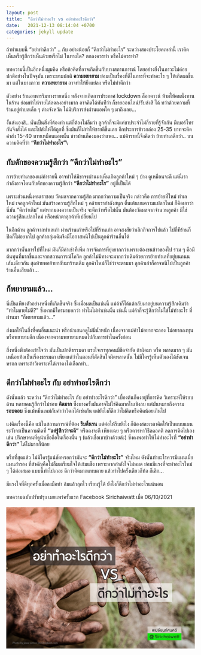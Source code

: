 ```yaml
---
layout: post
title:  "ดีกว่าไม่ทําอะไร vs อย่าทําอะไรดีกว่า"
date:   2021-12-13 08:14:04 +0700
categories: jekyll update
---
```


ถ้าทำแบบนี้ “อย่าทำดีกว่า” .. กับ อย่างน้อยก็ “ดีกว่าไม่ทำอะไร” ระหว่างสองประโยคเหล่านี้ เราคิดเห็นหรือรู้สึกว่าเห็นด้วยหรือไม่ ในทางใด? ตกลงควรทำ หรือไม่ควรทำ? \
\
บทความนี้เป็นอีกหนึ่งมุมคิด หรือข้อคิดที่อาจเกิดขึ้นกับบางสถานการณ์ โดยอย่างยิ่งในภาวะไม่ค่อยปกติอย่างในปัจจุบัน เพราะยามปกติ **ความพยายาม** ย่อมเป็นเรื่องที่ดีในการที่จะทำอะไร ๆ ให้เกิดผลขึ้นมา แต่ในบางภาวะ **ความพยายาม** อาจทำให้ยิ่งแย่ลง หรือไม่ทำดีกว่า\
\
ตัวอย่าง ร้านอาหารริมทางรายหนึ่ง หลังจากเกิดการประกาศ lockdown ล็อกดาวน์ ห้ามให้คนนั่งทานในร้าน ย่อมทำให้รายได้ลดลงอย่างมาก อาจคิดได้ทันทีว่า ก็ขายออนไลน์/รับส่งสิ ได้ ทว่าด้วยความที่ร้านอยู่ตำบลเล็ก ๆ ต่างจังหวัด ไม่มีบริการส่งผ่านแอพใด ๆ มาถึงเลย…\
\
งั้นส่งเองสิ.. นั่นเป็นสิ่งที่ต้องทำ แต่ก็ต้องไม่ลืมว่า ลูกค้าก็จะมีแค่ขาประจำไม่กี่รายที่รู้จักกัน มีเบอร์โทรกันจึงสั่งได้ และไปส่งให้ได้ถูกที่ ซึ่งมันก็ไม่ทำให้ขายดีขึ้นเลย อีกประการข้าวกล่อง 25-35 บาทจะคิดค่าส่ง 15-40 บาทเหมือนแอพนั้น ชาวบ้านก็คงมองว่าแพง… แม่ค้ารายนี้จึงคิดว่า ย้ายทำเลดีกว่า.. บนความคิดที่ว่า **“ดีกว่าไม่ทำอะไร”**\


## **กับดักของความรู้สึกว่า “ดีกว่าไม่ทำอะไร”**

การย้ายทำเลของแม่ค้ารายนี้ อาจทำให้มีขาจรผ่านมาเห็นเกิดลูกค้าใหม่ ๆ บ้าง ดูเหมือนจะดี แต่นี่เรากำลังอาจโดนกับดักของความรู้สึกว่า **“ดีกว่าไม่ทำอะไร”** อยู่ก็เป็นได้\
\
เพราะส่วนหนึ่งคนเราชอบ วัดผลจากความรู้สึก มากกว่าความเป็นจริง กล่าวคือ การย้ายที่ใหม่ ทำเลใหม่ เจอลูกค้าใหม่ มันสร้างความรู้สึกใหม่ ๆ คล้ายเรากำลังสนุก ตื่นเต้นบนความแปลกใหม่ ก็คิดเอาว่านี่มัน “ดีกว่าเดิม” แต่หากมองความเป็นจริง จะดีกว่าหรือไม่นั้น มันต้องวัดผลจากจำนวนลูกค้า มิใช่ความรู้สึกแปลกใหม่ หรือหน้าตาลุกค้าที่เปลี่ยนไป\
\
ในอีกด้าน ลูกค้าจากทำเลเก่า ผ่านร้านเก่าหรือไปที่ร้านเก่า อาจสงสัยว่าเลิกกิจการไปแล้ว ไปกี่ทีร้านก็ปิดก็ไม่อยากไป ลูกค้ากลุ่มเดิมจึงมีโอกาสหนีไปเป็นลูกค้าร้านอื่นได้\
\
มากกว่านั้นการไปที่ใหม่ มันก็มีค่าเช่าที่เพิ่ม การจัดการที่ยุ่งยากกว่าเพราะต้องขนข้าวของไป รวม ๆ คือมีต้นทุนที่มากขึ้นและจากสถานการณ์โควิด ลูกค้าไม่มีทางจะมากกว่าเดิมด้วยการย้ายทำเลที่อยู่บนถนนเส้นเดียวกัน สุดท้ายพอย้ายกลับมาร้านเดิม ลูกค้าใหม่ก็ใช่ว่าจะตามมา ลูกค้าเก่าก็อาจหนีไปเป็นลูกค้าร้านอื่นเสียแล้ว…

## **ก็พยายามแล้ว…**

นี่เป็นเพียงตัวอย่างหนึ่งที่เกิดขึ้นจริง ซึ่งเมื่อผลเป็นเช่นนี้ แม่ค้าก็ได้แต่กลับมาอยู่บนความรู้สึกเดิมว่า “ทำไมขายไม่ดี?” ซึ่งหากมีใครมาบอกว่า ทำไมไม่ทำเช่นนั้น เช่นนี้ แม่ค้าก็จะรู้สึกว่าไม่ใช่ไม่ทำอะไร ที่ผ่านมา “ก็พยายามแล้ว…”\
\
ส่งผลให้ในสิ่งที่คนอื่นแนะนำ หรือนำเสนอดูไม่มีน้ำหนัก เนื่องจากแม่ค้าไม่อยากจะลอง ไม่อยากลงทุน หรือพยายามอีก เนื่องจากความพยายามหมดไปกับการทำในครั้งก่อน\
\
สิ่งหนึ่งพึงต้องเข้าใจว่า มันเป็นปกติธรรมดา แรงใจเราทุกคนมีขีดจำกัด ถ้าผิดมา หรือ พลาดมาก ๆ มันเหนื่อยท้อเป็นเรื่องธรรมดา เพียงแต่ว่าในตอนที่ตัดสินใจผิดพลาดนั้น ไม่มีใครรู้เห็นตัวเองได้ชัดเจนหรอก เพราะถ้าวิเคราะห์ได้เราคงไม่เลือกทำ..

## **ดีกว่าไม่ทำอะไร กับ อย่าทำอะไรดีกว่า**
ดังนั้นแล้ว ระหว่าง “ดีกว่าไม่ทำอะไร กับ อย่าทำอะไรดีกว่า” เบื้องต้นก็คงอยู่ที่การคิด วิเคราะห์ให้รอบด้าน หลายคนรู้สึกว่าไม่ชอบ **คิดมาก** ซึ่งบางครั้งมันอาจไม่ใช่คิดมากในเชิงลบ แต่มันหมายถึงความ **รอบคอบ** ซึ่งแม้หมิ่นเหม่กับคำว่าวิตกได้เช่นกัน แต่ยังไงก็ดีกว่าไม่คิดหรือคิดน้อยเกินไป\
\
แง่คิดเรื่องนี้คือ แม้ในสถานการณ์ที่ต้อง **รีบดิ้นรน** แต่ต่อให้รีบยังไง ก็ต้องสละเวลาคิดให้เป็นแบบแผน ระวังจะเป็นความคิดที่ **“แค่รู้สึกว่าจะดี”** หรือคงจะดี เพียงเฉย ๆ หรือควรหาวิธีลดอคติ ลดการคิดไปเอง เช่น ปรึกษาคนที่ดูน่าเชื่อถือในเรื่องนั้น ๆ (แล้วเชื่อเขาบ้างด้วยล่ะ) ซึ่งคงพอทำให้ไม่ทำอะไรที่ **“อย่าทำดีกว่า”** ได้ไม่มากก็น้อย\
\
หรือที่สุดแล้ว ไม่มีใครรู้แน่ชัดหรอกว่ามันจะ **“ดีกว่าไม่ทำอะไร”** จริงไหม ดังนั้นทำอะไรควรมีแผนเผื่อ แผนสำรอง ที่สำคัญคือไม่ลืมเตรียมใจให้เข้มแข็ง เพราะหากกำลังใจไม่หมด ย่อมมีแรงที่จะทำอะไรใหม่ ๆ ได้ต่อเสมอ แบบนี้ทำไปเถอะ ดีกว่าคิดมากแทบตาย แล้วทำไปครั้งเดียวก็ท้อ ก็เลิก…\
\
มีแรงใจที่ดีทุกครั้งเมื่อลงมือทำ ล้มแล้วลุกไว เรียนรู้ได้ ยังไงก็ดีกว่าไม่ทำอะไรแน่นอน\
\
บทความฉบับปรับปรุง เผยแพร่ครั้งแรก Facebook Sirichaiwatt เมื่อ 06/10/2021\
\
![](/photo/article1.jpg) 